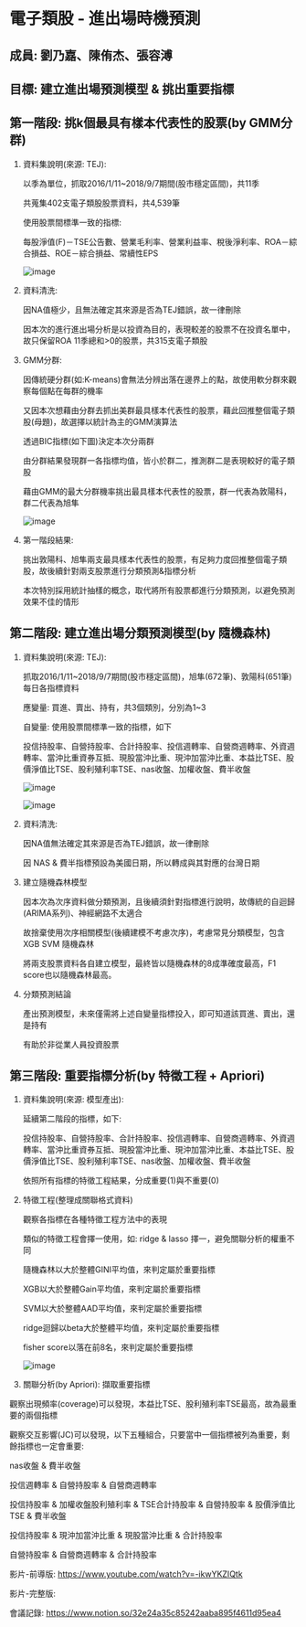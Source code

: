 #  電子類股 - 進出場時機預測

## 成員: 劉乃嘉、陳侑杰、張容溥

## 目標: 建立進出場預測模型 & 挑出重要指標


## 第一階段: 挑k個最具有樣本代表性的股票(by GMM分群)

1. 資料集說明(來源: TEJ): 

   以季為單位，抓取2016/1/11~2018/9/7期間(股市穩定區間)，共11季

   共蒐集402支電子類股股票資料，共4,539筆
   
   使用股票間標準一致的指標:
   
   每股淨值(F)－TSE公告數、營業毛利率、營業利益率、稅後淨利率、ROA－綜合損益、ROE－綜合損益、常續性EPS

   ![image](https://user-images.githubusercontent.com/79561258/122146517-ccfe6e80-ce89-11eb-89d9-9a1aab510abc.png)


2. 資料清洗:
   
   因NA值極少，且無法確定其來源是否為TEJ錯誤，故一律刪除

   因本次的進行進出場分析是以投資為目的，表現較差的股票不在投資名單中，故只保留ROA 11季總和>0的股票，共315支電子類股
   


3. GMM分群:

   因傳統硬分群(如:K-means)會無法分辨出落在邊界上的點，故使用軟分群來觀察每個點在每群的機率

   又因本次想藉由分群去抓出美群最具樣本代表性的股票，藉此回推整個電子類股(母題)，故選擇以統計為主的GMM演算法

   透過BIC指標(如下圖)決定本次分兩群

   由分群結果發現群一各指標均值，皆小於群二，推測群二是表現較好的電子類股
   
   藉由GMM的最大分群機率挑出最具樣本代表性的股票，群一代表為敦陽科，群二代表為旭隼
   
   ![image](https://user-images.githubusercontent.com/79561258/122143353-e69cb780-ce83-11eb-9cd8-807061c5bc6b.png)



4. 第一階段結果:
   
   挑出敦陽科、旭隼兩支最具樣本代表性的股票，有足夠力度回推整個電子類股，故後續針對兩支股票進行分類預測&指標分析
   
   本次特別採用統計抽樣的概念，取代將所有股票都進行分類預測，以避免預測效果不佳的情形

## 第二階段: 建立進出場分類預測模型(by 隨機森林)

1. 資料集說明(來源: TEJ): 

   抓取2016/1/11~2018/9/7期間(股市穩定區間)，旭隼(672筆)、敦陽科(651筆)每日各指標資料
   
   應變量: 買進、賣出、持有，共3個類別，分別為1~3
   
   自變量: 使用股票間標準一致的指標，如下
   
   投信持股率、自營持股率、合計持股率、投信週轉率、自營商週轉率、外資週轉率、當沖比重資券互抵、現股當沖比重、現沖加當沖比重、本益比TSE、股價淨值比TSE、股利殖利率TSE、nas收盤、加權收盤、費半收盤

   ![image](https://user-images.githubusercontent.com/79561258/122146696-15b62780-ce8a-11eb-9faa-5b5be0542f61.png)
   
   ![image](https://user-images.githubusercontent.com/79561258/122146838-531ab500-ce8a-11eb-9f41-7cc627909c0f.png)



2. 資料清洗:
   
   因NA值無法確定其來源是否為TEJ錯誤，故一律刪除

   因 NAS & 費半指標預設為美國日期，所以轉成與其對應的台灣日期



3. 建立隨機森林模型
   
   因本次為次序資料做分類預測，且後續須針對指標進行說明，故傳統的自迴歸(ARIMA系列)、神經網路不太適合
   
   故捨棄使用次序相關模型(後續建模不考慮次序)，考慮常見分類模型，包含 XGB SVM 隨機森林
   
   將兩支股票資料各自建立模型，最終皆以隨機森林的8成準確度最高，F1 score也以隨機森林最高。
  
  
  
 4. 分類預測結論
    
    產出預測模型，未來僅需將上述自變量指標投入，即可知道該買進、賣出，還是持有
    
    有助於非從業人員投資股票

## 第三階段: 重要指標分析(by 特徵工程 + Apriori)

1. 資料集說明(來源: 模型產出): 

   延續第二階段的指標，如下: 
   
   投信持股率、自營持股率、合計持股率、投信週轉率、自營商週轉率、外資週轉率、當沖比重資券互抵、現股當沖比重、現沖加當沖比重、本益比TSE、股價淨值比TSE、股利殖利率TSE、nas收盤、加權收盤、費半收盤

   依照所有指標的特徵工程結果，分成重要(1)與不重要(0)
   
2. 特徵工程(整理成關聯格式資料)

   觀察各指標在各種特徵工程方法中的表現
   
   類似的特徵工程會擇一使用，如: ridge & lasso 擇一，避免關聯分析的權重不同
   
   隨機森林以大於整體GINI平均值，來判定屬於重要指標
   
   XGB以大於整體Gain平均值，來判定屬於重要指標
   
   SVM以大於整體AAD平均值，來判定屬於重要指標
   
   ridge迴歸以beta大於整體平均值，來判定屬於重要指標
   
   fisher score以落在前8名，來判定屬於重要指標

   ![image](https://user-images.githubusercontent.com/79561258/122148413-0dabb700-ce8d-11eb-8f93-92ba19333926.png)

3. 關聯分析(by Apriori): 擷取重要指標

觀察出現頻率(coverage)可以發現，本益比TSE、股利殖利率TSE最高，故為最重要的兩個指標

觀察交互影響(JC)可以發現，以下五種組合，只要當中一個指標被列為重要，剩餘指標也一定會重要:

nas收盤 & 費半收盤 

投信週轉率 & 自營持股率 & 自營商週轉率 

投信持股率 & 加權收盤股利殖利率 & TSE合計持股率 & 自營持股率 & 股價淨值比TSE & 費半收盤

投信持股率 & 現沖加當沖比重 & 現股當沖比重 & 合計持股率  

自營持股率 & 自營商週轉率 & 合計持股率

影片-前導版: https://www.youtube.com/watch?v=-ikwYKZIQtk 

影片-完整版: 

會議記錄: https://www.notion.so/32e24a35c85242aaba895f4611d95ea4
